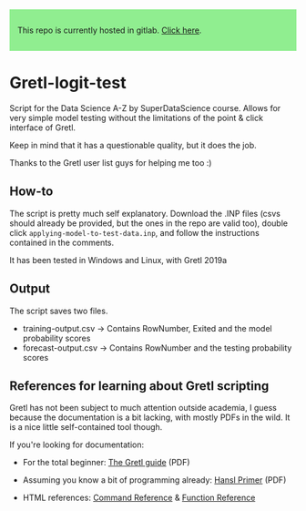 <div style="background-color: lightgreen; padding: 1em; display: block;">
 
 This repo is currently hosted in gitlab. <a href="https://gitlab.com/iagovar/gretl-model-test">Click here</a>.
 
</div>


# Gretl-logit-test

Script for the Data Science A-Z by SuperDataScience course. Allows for very simple model testing without the limitations of the point & click interface of Gretl.

Keep in mind that it has a questionable quality, but it does the job.

Thanks to the Gretl user list guys for helping me too :)

## How-to

The script is pretty much self explanatory. Download the .INP files (csvs should already be provided, but the ones in the repo are valid too), double click ``applying-model-to-test-data.inp``, and follow the instructions contained in the comments.

It has been tested in Windows and Linux, with Gretl 2019a

## Output

The script saves two files.

- training-output.csv -> Contains RowNumber, Exited and the model probability scores
- forecast-output.csv -> Contains RowNumber and the testing probability scores


## References for learning about Gretl scripting

Gretl has not been subject to much attention outside academia, I guess because the documentation is a bit lacking, with mostly PDFs in the wild. It is a nice little self-contained tool though.

If you're looking for documentation:

- For the total beginner: [The Gretl guide](http://gretl.sourceforge.net/gretl-help/gretl-guide.pdf) (PDF)
- Assuming you know a bit of programming already: [Hansl Primer](http://ricardo.ecn.wfu.edu/pub/gretl/manual/PDF/hansl-primer-a4.pdf) (PDF)

- HTML references: [Command Reference](http://gretl.sourceforge.net/gretl-help/cmdref.html) & [Function Reference](http://gretl.sourceforge.net/gretl-help/funcref.html)


